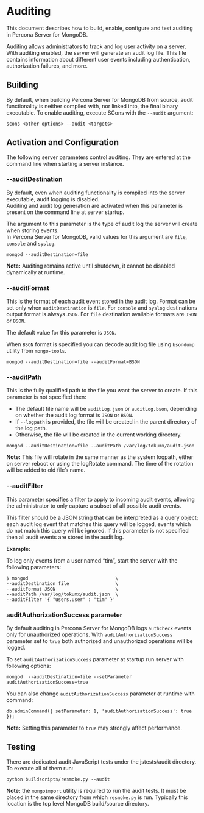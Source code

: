 
# Auditing

This document describes how to build, enable, configure and test auditing in Percona Server for MongoDB.  

Auditing allows administrators to track and log user activity on a server.  With auditing enabled, the server 
will generate an audit log file. This file contains information about different user events including authentication, authorization failures, and more.

## Building

By default, when building Percona Server for MongoDB from source, audit functionality is 
neither compiled with, nor linked into, the final binary executable.  To enable auditing, execute
SCons with the `--audit` argument:

    scons <other options> --audit <targets>

## Activation and Configuration

The following server parameters control auditing.  They are entered at the command line when starting a server instance.

### --auditDestination

By default, even when auditing functionality is compiled into the server executable, audit logging is disabled.  
Auditing and audit log generation are activated when this parameter is present on the command line at server startup.

The argument to this parameter is the type of audit log the server will create when storing events.  
In Percona Server for MongoDB, valid values for this argument are `file`, `console` and `syslog`.

```
mongod --auditDestination=file
```

**Note:** Auditing remains active until shutdown, it cannot be disabled dynamically at runtime.

### --auditFormat

This is the format of each audit event stored in the audit log. Format can
be set only when `auditDestination` is `file`. For `console` and `syslog` destinations output format is always `JSON`.
For `file` destination available formats are `JSON` or `BSON`.

The default value for this parameter is `JSON`.

When `BSON` format is specified you can decode audit log file using `bsondump` utility from `mongo-tools`.

```
mongod --auditDestination=file --auditFormat=BSON
```

### --auditPath

This is the fully qualified path to the file you want the server to create.
If this parameter is not specified then:
 - The default file name will be `auditLog.json` or `auditLog.bson`, depending on whether the audit log format is `JSON` or `BSON`.
 - If `--logpath` is provided, the file will be created in the parent directory of the log path.
 - Otherwise, the file will be created in the current working directory.

```
mongod --auditDestination=file --auditPath /var/log/tokumx/audit.json
```

**Note:** This file will rotate in the same manner as the system logpath, either on server reboot or 
using the logRotate command. The time of the rotation will be added to old file’s name.

### --auditFilter

This parameter specifies a filter to apply to incoming audit events, 
allowing the administrator to only capture a subset of all possible audit events.

This filter should be a JSON string that can be interpreted as a query object; 
each audit log event that matches this query will be logged, 
events which do not match this query will be ignored.  If this parameter is 
not specified then all audit events are stored in the audit log.

**Example:** 

To log only events from a user named “tim”, start the server with the following parameters:

```
$ mongod                                \
--auditDestination file                 \
--auditFormat JSON                      \
--auditPath /var/log/tokumx/audit.json  \
--auditFilter '{ "users.user" : "tim" }'
```

### auditAuthorizationSuccess parameter

By default auditing in Percona Server for MongoDB logs `authCheck` events only for unauthorized operations.
With `auditAuthorizationSuccess` parameter set to `true` both authorized and unauthorized operations will be logged.

To set `auditAuthorizationSuccess` parameter at startup run server with following options:
```
mongod  --auditDestination=file --setParameter auditAuthorizationSuccess=true
```

You can also change `auditAuthorizationSuccess` parameter at runtime with command:
```
db.adminCommand({ setParameter: 1, 'auditAuthorizationSuccess': true });
```

**Note:** Setting this parameter to `true` may strongly affect performance.

## Testing

There are dedicated audit JavaScript tests under the jstests/audit directory. To execute all of
them run:

    python buildscripts/resmoke.py --audit

**Note:** the `mongoimport` utility is required to run the audit tests. 
It must be placed in the same directory from which `resmoke.py` is run. 
Typically this location is the top level MongoDB build/source directory.
